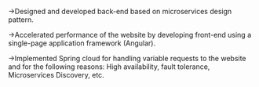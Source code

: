 ->Designed and developed back-end based on microservices design pattern. 


->Accelerated performance of the website by developing front-end using a single-page application framework (Angular). 


->Implemented Spring cloud for handling variable requests to the website and for the following reasons: High availability, fault tolerance, Microservices Discovery, etc.
